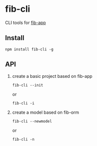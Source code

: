 fib-cli
===
CLI tools for [fib-app](https://github.com/fibjs/fib-app/)

## Install
```
npm install fib-cli -g
```

## API

1. create a basic project based on fib-app
    ```
    fib-cli --init
    ```
    or
    ```
    fib-cli -i
    ```

2. create a model based on fib-orm
    ```
    fib-cli --newmodel
    ```
    or
    ```
    fib-cli -n
    ```


